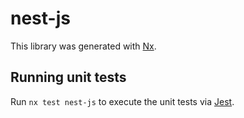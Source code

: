 # nest-js

This library was generated with [Nx](https://nx.dev).

## Running unit tests

Run `nx test nest-js` to execute the unit tests via [Jest](https://jestjs.io).
